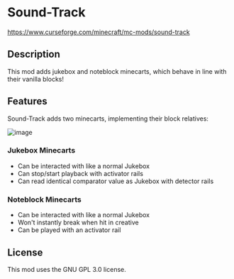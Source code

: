 # Sound-Track
https://www.curseforge.com/minecraft/mc-mods/sound-track

## Description

This mod adds jukebox and noteblock minecarts, which behave in line with their vanilla blocks!

## Features

Sound-Track adds two minecarts, implementing their block relatives:

![image](https://user-images.githubusercontent.com/1697614/122896466-54beff80-d306-11eb-8252-58a03849ec6e.png)

### Jukebox Minecarts
- Can be interacted with like a normal Jukebox
- Can stop/start playback with activator rails
- Can read identical comparator value as Jukebox with detector rails

### Noteblock Minecarts
- Can be interacted with like a normal Jukebox
- Won't instantly break when hit in creative
- Can be played with an activator rail

## License

This mod uses the GNU GPL 3.0 license.

